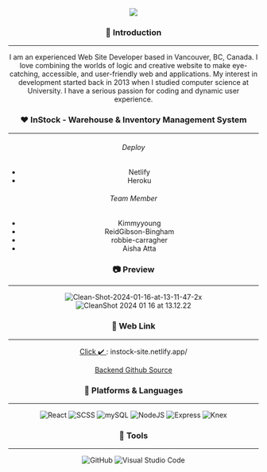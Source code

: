 


<div align=center>

<img src="https://capsule-render.vercel.app/api?type=cylinder&color=auto&text=Hello%20World!&fontAlignY=45&fontSize=40&height=120&animation=blinking&desc=My%20name%20is%20Kim%20:)&descAlignY=70" />

<h3> 👋 Introduction </h3>
<hr/>
  <p>I am an experienced Web Site Developer based in Vancouver, BC, Canada. I love combining the worlds of logic and creative website to make eye-catching, accessible, and user-friendly web and applications. My interest in development started back in 2013 when I studied computer science at University. I have a serious passion for coding    and dynamic user experience. </p>


  <h3> ❤️ InStock - Warehouse & Inventory Management System </h3>
  <hr/>

  <h6>Deploy</h6>
  <ul>
    <li>Netlify</li>
    <li>Heroku</li>
  </ul>
 
  <h6>Team Member</h6>
  <ul>
    <li>Kimmyyoung</li>
    <li>ReidGibson-Bingham</li>
    <li>robbie-carragher</li>
    <li>Aisha Atta</li>
  </ul>
 
  
  
  
<h3> 📷 Preview </h3>
<hr/>

<img src="https://i.ibb.co/Gcb29HP/Clean-Shot-2024-01-16-at-13-11-47-2x.png" alt="Clean-Shot-2024-01-16-at-13-11-47-2x" border="0"></a><br />
<img src="https://s13.gifyu.com/images/S0cYn.gif" alt="CleanShot 2024 01 16 at 13.12.22" border="0" />

<h3> 🔗 Web Link </h3>
<hr/>
  <a href="https://instock-site.netlify.app/"><p>Click ✔️ </a> : instock-site.netlify.app/</p>

  <a href="https://github.com/Kimmyyoung/inStock-server">
    Backend Github Source
  </a>

<h3> 📝 Platforms & Languages  </h3>
<hr/>


![React](https://img.shields.io/badge/React-61DAFB.svg?&style=for-the-badge&logo=React&logoColor=white)
![SCSS](https://img.shields.io/badge/SCSS-CC6699.svg?&style=for-the-badge&logo=SASS&logoColor=white)
![mySQL](https://img.shields.io/badge/MySQL-4479A1.svg?&style=for-the-badge&logo=MySQL&logoColor=white)
![NodeJS](https://img.shields.io/badge/Nodejs-339933.svg?&style=for-the-badge&logo=node&logoColor=white)
![Express](https://img.shields.io/badge/Express-000000.svg?&style=for-the-badge&logo=express&logoColor=white)
![Knex](https://img.shields.io/badge/Knex-D26B38.svg?&style=for-the-badge&logo=Knex&logoColor=white)




<h3> 🔨 Tools </h3>
<hr/>


![GitHub](https://img.shields.io/badge/GitHub-181717.svg?&style=for-the-badge&logo=GitHub&logoColor=white)
![Visual Studio Code](https://img.shields.io/badge/VisualStudioCode-007ACC.svg?&style=for-the-badge&logo=GitHub&logoColor=white)

</div>
